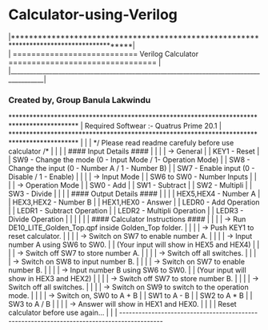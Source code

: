 # Calculator-using-Verilog
<p>
|*****************************************************************************************|
  </br>
|   ===========================   Verilog Calculator   ================================   |
</br>
|_________________________________________________________________________________________|
</br>
</p>
<h3>Created by, Group Banula Lakwindu</h3>
<p>
*******************************************************************************************
| Required Softwear :- Quatrus Prime 20.1                                                 |
*******************************************************************************************
|															|
| */ Please read readme carefuly before use calculator /*						|
|															|
|	#### Input Details ####											|
|															|
|	-> General													|
|	KEY1 - Reset												|
|	SW9 - Change the mode (0 - Input Mode / 1- Operation Mode)					|
|	SW8 - Change the input (0 - Number A / 1 - Number B)						|
|	SW7 - Enable input (0 - Disable / 1 - Enable)							|
|															|
|	-> Input Mode												|
|	SW6 to SW0 - Number Inputs										|
|															|
|	-> Operation Mode												|
|	SW0 - Add													|	
|	SW1 - Subtract												|
|	SW2 - Multipli												|
|	SW3 - Divide 												|
|															|
|	#### Output Details ####										|
|															|
|	HEX5,HEX4 - Number A											|
|	HEX3,HEX2 - Number B											|
|	HEX1,HEX0 - Answer											|
|	LEDR0 - Add Operation											|
|	LEDR1 - Subtract Operation										|
|	LEDR2 - Multipli Operation										|
|	LEDR3 - Divide Operation										|
|															|
|															|
|	#### Calculator Instructions ####									|
|															|
|	-> Run DE10_LITE_Golden_Top.qpf inside Golden_Top folder.					|
|															|
|	-> Push KEY1 to reset calculator.									|
|															|
|	-> Switch on SW7 to enable number A.								|
|															|
|	-> Input number A using SW6 to SW0.									|
|	(Your input will show in HEX5 and HEX4)								|
|															|
|	-> Switch off SW7 to store number A.								|
|															|
|	-> Switch off all switches.										|
|															|
|	-> Switch on SW8 to input number B.									|
|															|
|	-> Switch on SW7 to enable number B.								|
|															|
|	-> Input number B using SW6 to SW0.									|
|	(Your input will show in HEX3 and HEX2)								|
|															|
|	-> Switch off SW7 to store number B.								|
|															|
|	-> Switch off all switches.										|
|															|
|	-> Switch on SW9 to switch to the operation mode.						|
|															|
|	-> Switch on, SW0 to A + B										|
|		     	  SW1 to A - B										|
|		        SW2 to A * B										|
|		        SW3 to A / B										|
|															|
|	-> Answer will show in HEX1 and HEX0.								|
|															|
|	Reset calculator before use again...								|
|															|
-------------------------------------------------------------------------------------------
</p>
